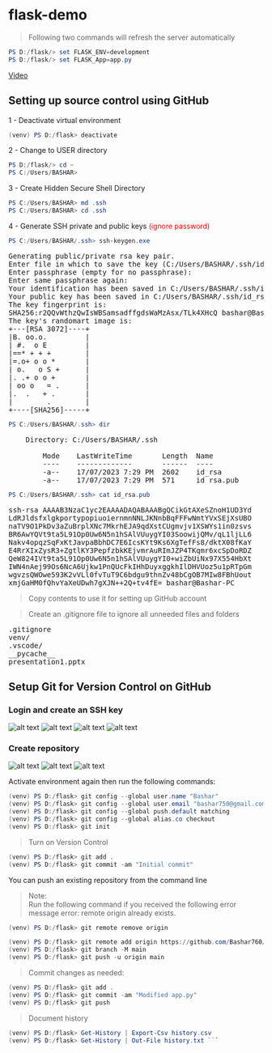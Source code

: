 # flask-demo

> Following two commands will refresh the server automatically

```powershell
PS D:/flask/> set FLASK_ENV=development
PS D:/flask/> set FLASK_App=app.py
```

[Video](https://www.youtube.com/watch?v=3O4ZmH5aolg&list=PLCC34OHNcOtolz2Vd9ZSeSXWc8Bq23yEz&index=3)

## Setting up source control using GitHub

1 - Deactivate virtual environment

```powershell
(venv) PS D:/flask> deactivate
```

2 - Change to USER directory

```powershell
PS D:/flask/> cd ~
PS C:/Users/BASHAR>
```

3 - Create Hidden Secure Shell Directory

```powershell
PS C:/Users/BASHAR> md .ssh
PS C:/Users/BASHAR> cd .ssh
```

4 - Generate SSH private and public keys <span style='color:red'>(ignore password)</span>

```powershell
PS C:/Users/BASHAR/.ssh> ssh-keygen.exe
```

<pre>
Generating public/private rsa key pair.
Enter file in which to save the key (C:/Users/BASHAR/.ssh/id_rsa):
Enter passphrase (empty for no passphrase):
Enter same passphrase again:
Your identification has been saved in C:/Users/BASHAR/.ssh/id_rsa.
Your public key has been saved in C:/Users/BASHAR/.ssh/id_rsa.pub.
The key fingerprint is:
SHA256:r2QQvWthzQwIsWBSamsadffgdsWaMzAsx/TLk4XHcQ bashar@Bashar-PC
The key's randomart image is:
+---[RSA 3072]----+
|B. oo.o.         |
| #.  o E         |
|==* + + +        |
|=.o+ o o *       |
| o.   o S +      |
|. .+ o o +       |
| oo o   = .      |
|.  .   + .       |
|        .        |
+----[SHA256]-----+
</pre>

```powershell
PS C:/Users/BASHAR/.ssh> dir
```

<pre>
    Directory: C:/Users/BASHAR/.ssh

        Mode    LastWriteTime       Length  Name
        ----    -------------       ------  ----
        -a--    17/07/2023 7:29 PM  2602    id_rsa
        -a--    17/07/2023 7:29 PM  571     id_rsa.pub
</pre>

```powershell
PS C:/Users/BASHAR/.ssh> cat id_rsa.pub
```

<pre>
ssh-rsa AAAAB3NzaC1yc2EAAAADAQABAAABgQCikGtAXeSZnoH1UD3Yd
LdRJldsfxlgkportypopiuoiernmnNNLJKNnbBqFFFwNmtYVxSEjXsUBO
naTV9O1PkDv3aZuBrplXNc7MkrhEJA9qdXstCUgmvjv1XSWYs1in0zsvs
BR6AwYQVt9ta5L91Op0Uw6N5n1hSAlVUuygYI03SoowijQMv/qL1ljLL6
Nakv4opqzSqFxKtJavpaBbhDC7E6IcsKYt9Ks6XgTefFs8/dktX08fKaY
E4RrXIxZysR3+ZgtlKY3PepfzbkKEjvmrAuRImJZP4TKqmr6xcSpDoRDZ
QeW824IVt9ta5L91Op0Uw6N5n1hSAlVUuygYI0+wiZbUiNx97X554HbXt
IWN4nAej99Os6NcA6Ujkw1PnQUcFkIHhDuyxggkhIlDHVUoz5u1pRTpGm
wgvzsQWOwe593K2vVLl0fvTuT9C6bdgu9thnZv48bCgOB7MIw8FBhUout
xmjGaHM0fQhvYaXeUDwh7gXJN++2Q+tv4fE= bashar@Bashar-PC
</pre>

> Copy contents to use it for setting up GitHub account

> Create an .gitignore file to ignore all unneeded files and folders

<pre>
.gitignore
venv/
.vscode/
__pycache__
presentation1.pptx
</pre>

## Setup Git for Version Control on GitHub

### Login and create an SSH key

![alt text](img/Fig-1.png) ![alt text](img/Fig-2.png) ![alt text](img/Fig-3.png) ![alt text](img/Fig-4.png)

### Create repository

![alt text](img/Fig-5.png) ![alt text](img/Fig-6.png) ![alt text](img/Fig-7.png)

Activate environment again then run the following commands:

```powershell
(venv) PS D:/flask> git config --global user.name "Bashar"
(venv) PS D:/flask> git config --global user.email "bashar750@gmail.com"
(venv) PS D:/flask> git config --global push.default matching
(venv) PS D:/flask> git config --global alias.co checkout
(venv) PS D:/flask> git init
```

> Turn on Version Control

```powershell
(venv) PS D:/flask> git add .
(venv) PS D:/flask> git commit -am "Initial commit"
```

You can push an existing repository from the command line

> Note: <br>Run the following command if you received the following error message error: remote origin already exists.

```powershell
(venv) PS D:/flask> git remote remove origin
```

```powershell
(venv) PS D:/flask> git remote add origin https://github.com/Bashar760/flask-demo.git
(venv) PS D:/flask> git branch -M main
(venv) PS D:/flask> git push -u origin main
```

> Commit changes as needed:

```powershell
(venv) PS D:/flask> git add .
(venv) PS D:/flask> git commit -am "Modified app.py"
(venv) PS D:/flask> git push
```

> Document history

````powershell
(venv) PS D:/flask> Get-History | Export-Csv history.csv
(venv) PS D:/flask> Get-History | Out-File history.txt ```
````
